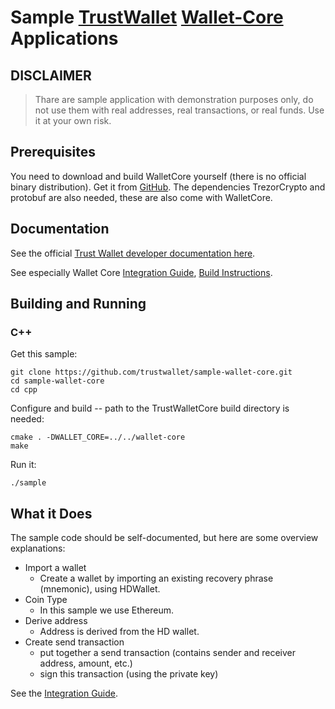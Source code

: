 # Sample [TrustWallet](https://www.trustwallet.com) [Wallet-Core](https://github.com/trustwallet/wallet-core) Applications

## DISCLAIMER

> Thare are sample application with demonstration purposes only,
> do not use them with real addresses, real transactions, or real funds.
> Use it at your own risk.
 
## Prerequisites

You need to download and build WalletCore yourself
(there is no official binary distribution).
Get it from
[GitHub](https://github.com/trustwallet/wallet-core).
The dependencies TrezorCrypto and protobuf are also needed, these are also come with WalletCore.

## Documentation

See the official [Trust Wallet developer documentation here](https://developer.trustwallet.com).

See especially Wallet Core
[Integration Guide](https://developer.trustwallet.com/wallet-core/integration-guide.md),
[Build Instructions](https://developer.trustwallet.com/wallet-core/building.md).

## Building and Running

### C++

Get this sample:

```shell
git clone https://github.com/trustwallet/sample-wallet-core.git
cd sample-wallet-core
cd cpp
```

Configure and build -- path to the TrustWalletCore build directory is needed:

```shell
cmake . -DWALLET_CORE=../../wallet-core
make
```

Run it:

```shell
./sample
```

## What it Does

The sample code should be self-documented, but here are some overview explanations:

* Import a wallet
  * Create a wallet by importing an existing recovery phrase (mnemonic), using HDWallet.
* Coin Type
  * In this sample we use Ethereum.
* Derive address
  * Address is derived from the HD wallet.
* Create send transaction
  * put together a send transaction (contains sender and receiver address, amount, etc.)
  * sign this transaction (using the private key)

See the [Integration Guide](https://developer.trustwallet.com/wallet-core/integration-guide.md).

